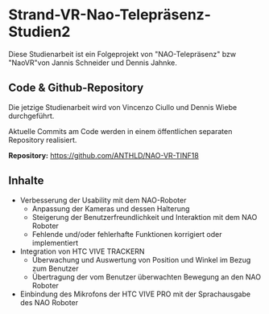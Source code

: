 # Strand-VR-Nao-Telepräsenz-Studien2

Diese Studienarbeit ist ein Folgeprojekt von "NAO-Telepräsenz" bzw "NaoVR"von Jannis Schneider und Dennis Jahnke.

## Code & Github-Repository

Die jetzige Studienarbeit wird von Vincenzo Ciullo und Dennis Wiebe durchgeführt.

Aktuelle Commits am Code werden in einem öffentlichen separaten Repository realisiert.

**Repository:**  https://github.com/ANTHLD/NAO-VR-TINF18

## Inhalte

- Verbesserung der Usability mit dem NAO-Roboter
  - Anpassung der Kameras und dessen Halterung
  - Steigerung der Benutzerfreundlichkeit und Interaktion mit dem NAO Roboter
  - Fehlende und/oder fehlerhafte Funktionen korrigiert oder implementiert
- Integration von HTC VIVE TRACKERN
  - Überwachung und Auswertung von Position und Winkel im Bezug zum Benutzer
  - Übertragung der vom Benutzer überwachten Bewegung an den NAO Roboter
- Einbindung des Mikrofons der HTC VIVE PRO mit der Sprachausgabe des NAO Roboter
